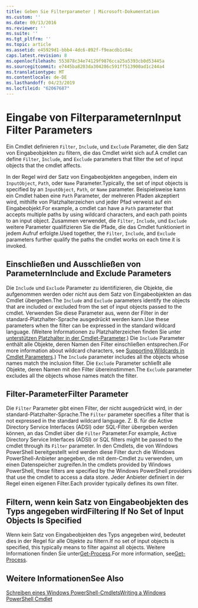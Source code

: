 ```yaml
---
title: Geben Sie Filterparameter | Microsoft-Dokumentation
ms.custom: ''
ms.date: 09/13/2016
ms.reviewer: ''
ms.suite: ''
ms.tgt_pltfrm: ''
ms.topic: article
ms.assetid: e45929d1-bbb4-4dc6-892f-f9eacdb1c84c
caps.latest.revision: 8
ms.openlocfilehash: 553878c34e74129f9876cca25a5393cb0d53445a
ms.sourcegitcommit: e7445ba8203da304286c591ff513900ad1c244a4
ms.translationtype: MT
ms.contentlocale: de-DE
ms.lasthandoff: 04/23/2019
ms.locfileid: "62067687"
---
```

# <a name="input-filter-parameters"></a><span data-ttu-id="a6219-102">Eingabe von Filterparametern</span><span class="sxs-lookup"><span data-stu-id="a6219-102">Input Filter Parameters</span></span>

<span data-ttu-id="a6219-103">Ein Cmdlet definieren `Filter`, `Include`, und `Exclude` Parameter, die den Satz von Eingabeobjekten zu filtern, die das Cmdlet wirkt sich auf.</span><span class="sxs-lookup"><span data-stu-id="a6219-103">A cmdlet can define `Filter`, `Include`, and `Exclude` parameters that filter the set of input objects that the cmdlet affects.</span></span>

<span data-ttu-id="a6219-104">In der Regel wird der Satz von Eingabeobjekten angegeben, indem ein `InputObject`, `Path`, oder `Name` Parameter.</span><span class="sxs-lookup"><span data-stu-id="a6219-104">Typically, the set of input objects is specified by an `InputObject`, `Path`, or `Name` parameter.</span></span> <span data-ttu-id="a6219-105">Beispielsweise kann ein Cmdlet haben eine `Path` Parameter, der mehreren Pfaden akzeptiert wird, mithilfe von Platzhalterzeichen und jeder Pfad verweist auf ein Eingabeobjekt.</span><span class="sxs-lookup"><span data-stu-id="a6219-105">For example, a cmdlet can have a `Path` parameter that accepts multiple paths by using wildcard characters, and each path points to an input object.</span></span> <span data-ttu-id="a6219-106">Zusammen verwendet, die `Filter`, `Include`, und `Exclude` weitere Parameter qualifizieren Sie die Pfade, die das Cmdlet funktioniert in jedem Aufruf erfolgte.</span><span class="sxs-lookup"><span data-stu-id="a6219-106">Used together, the `Filter`, `Include`, and `Exclude` parameters further qualify the paths the cmdlet works on each time it is invoked.</span></span>

## <a name="include-and-exclude-parameters"></a><span data-ttu-id="a6219-107">Einschließen und Ausschließen von Parametern</span><span class="sxs-lookup"><span data-stu-id="a6219-107">Include and Exclude Parameters</span></span>

<span data-ttu-id="a6219-108">Die `Include` und `Exclude` Parameter zu identifizieren, die Objekte, die aufgenommen werden oder nicht aus dem Satz von Eingabeobjekten an das Cmdlet übergeben.</span><span class="sxs-lookup"><span data-stu-id="a6219-108">The `Include` and `Exclude` parameters identify the objects that are included or excluded from the set of input objects passed to the cmdlet.</span></span> <span data-ttu-id="a6219-109">Verwenden Sie diese Parameter aus, wenn der Filter in der standard-Platzhalter-Sprache ausgedrückt werden kann.</span><span class="sxs-lookup"><span data-stu-id="a6219-109">Use these parameters when the filter can be expressed in the standard wildcard language.</span></span> <span data-ttu-id="a6219-110">(Weitere Informationen zu Platzhalterzeichen finden Sie unter [unterstützen Platzhalter in der Cmdlet-Parameter](./supporting-wildcard-characters-in-cmdlet-parameters.md).) Die `Include` Parameter enthält alle Objekte, deren Namen den Filter einschließen entsprechen.</span><span class="sxs-lookup"><span data-stu-id="a6219-110">(For more information about wildcard characters, see [Supporting Wildcards in Cmdlet Parameters](./supporting-wildcard-characters-in-cmdlet-parameters.md).) The `Include` parameter includes all the objects whose names match the inclusion filter.</span></span> <span data-ttu-id="a6219-111">Die `Exclude` Parameter schließt alle Objekte, deren Namen mit den Filter übereinstimmen.</span><span class="sxs-lookup"><span data-stu-id="a6219-111">The `Exclude` parameter excludes all the objects whose names match the filter.</span></span>

## <a name="filter-parameter"></a><span data-ttu-id="a6219-112">Filter-Parameter</span><span class="sxs-lookup"><span data-stu-id="a6219-112">Filter Parameter</span></span>

<span data-ttu-id="a6219-113">Die `Filter` Parameter gibt einen Filter, der nicht ausgedrückt wird, in der standard-Platzhalter-Sprache.</span><span class="sxs-lookup"><span data-stu-id="a6219-113">The `Filter` parameter specifies a filter that is not expressed in the standard wildcard language.</span></span> <span data-ttu-id="a6219-114">Z. B. für die Active Directory Service Interfaces (ADSI) oder SQL-Filter übergeben werden können, an das Cmdlet über die `Filter` Parameter.</span><span class="sxs-lookup"><span data-stu-id="a6219-114">For example, Active Directory Service Interfaces (ADSI) or SQL filters might be passed to the cmdlet through its `Filter` parameter.</span></span> <span data-ttu-id="a6219-115">In den Cmdlets, die von Windows PowerShell bereitgestellt wird werden diese Filter durch die Windows PowerShell-Anbieter angegeben, die mit dem-Cmdlet zu verwenden, um einen Datenspeicher zugreifen.</span><span class="sxs-lookup"><span data-stu-id="a6219-115">In the cmdlets provided by Windows PowerShell, these filters are specified by the Windows PowerShell providers that use the cmdlet to access a data store.</span></span> <span data-ttu-id="a6219-116">Jeder Anbieter definiert in der Regel einen eigenen Filter.</span><span class="sxs-lookup"><span data-stu-id="a6219-116">Each provider typically defines its own filter.</span></span>

## <a name="filtering-if-no-set-of-input-objects-is-specified"></a><span data-ttu-id="a6219-117">Filtern, wenn kein Satz von Eingabeobjekten des Typs angegeben wird</span><span class="sxs-lookup"><span data-stu-id="a6219-117">Filtering If No Set of Input Objects Is Specified</span></span>

<span data-ttu-id="a6219-118">Wenn kein Satz von Eingabeobjekten des Typs angegeben wird, bedeutet dies in der Regel für alle Objekte zu filtern.</span><span class="sxs-lookup"><span data-stu-id="a6219-118">If no set of input objects is specified, this typically means to filter against all objects.</span></span> <span data-ttu-id="a6219-119">Weitere Informationen finden Sie unter[Get-Process](/powershell/module/Microsoft.PowerShell.Management/Get-Process).</span><span class="sxs-lookup"><span data-stu-id="a6219-119">For more information, see[Get-Process](/powershell/module/Microsoft.PowerShell.Management/Get-Process).</span></span>

## <a name="see-also"></a><span data-ttu-id="a6219-120">Weitere Informationen</span><span class="sxs-lookup"><span data-stu-id="a6219-120">See Also</span></span>

[<span data-ttu-id="a6219-121">Schreiben eines Windows PowerShell-Cmdlets</span><span class="sxs-lookup"><span data-stu-id="a6219-121">Writing a Windows PowerShell Cmdlet</span></span>](./writing-a-windows-powershell-cmdlet.md)